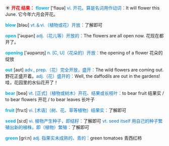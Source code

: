 ☀ <font color="red">**开花 结果：**</font>
<font color="sky blue">**flower**</font> ['flaʊə] 
<font color="#0070c0">vi. 开花。算是名词用作动词：</font>It will flower this June. 它今年六月会开花。

<font color="sky blue">**blow**</font> [bləʊ] 
<font color="#0070c0">vt.＆vi.（植物或花）开放：</font>了解即可

<font color="sky blue">**open**</font> ['əʊpən] 
<font color="#0070c0">adj.（花儿等）开放的：</font>The flowers are all open now. 花现在都开了。

<font color="sky blue">**opening**</font> ['əʊpənɪŋ] 
<font color="#0070c0">n. [C, U]（花朵的）开放：</font>the opening of a flower 花朵的绽放

<font color="sky blue">**out**</font> [aʊt] 
<font color="#0070c0">adv., prep.（花）完全开放，盛开：</font>The wild flowers are coming out. 野花正盛开着。<font color="#0070c0">adj.（花）盛开的：</font>Well, the daffodils are out in the gardens! 哇，花园里的水仙花开了！

<font color="sky blue">**bear**</font> [beə] 
<font color="#0070c0">vt. [正式]（植物或树木）开花、结果或长枝叶：</font>to bear fruit 结果实 / to bear flowers 开花 / to bear leaves 长叶子

<font color="sky blue">**fruit**</font> [fru:t] 
<font color="#0070c0">vi. [术语]（树、花、草等植物）结果实：</font>了解即可

<font color="sky blue">**seed**</font> [si:d] 
<font color="#0070c0">vi. 植物产生种子，即结籽：</font>了解即可 <font color="#0070c0">vt. seed itself 用自己的种子繁殖出新的植株，即（植物）繁殖：</font>了解即可

<font color="sky blue">**green**</font> [ɡri:n] 
<font color="#0070c0">adj. 指果实未成熟的、青的：</font>green tomatoes 青西红柿
